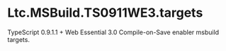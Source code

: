Ltc.MSBuild.TS0911WE3.targets
=============================

TypeScript 0.9.1.1 + Web Essential 3.0 Compile-on-Save enabler msbuild targets.
